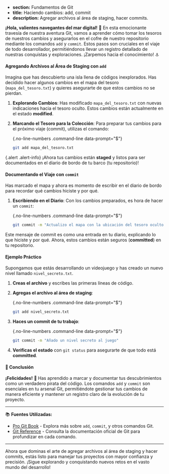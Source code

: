* **section:** Fundamentos de Git
* **title:** Haciendo cambios: add, commit
* **description:** Agregar archivos al área de staging, hacer commits.

**¡Hola, valientes navegantes del mar digital!** 🌊 En esta emocionante travesía de nuestra aventura Git, vamos a aprender cómo tomar los tesoros de nuestros cambios y asegurarlos en el cofre de nuestro repositorio mediante los comandos `add` y `commit`. Estos pasos son cruciales en el viaje de todo desarrollador, permitiéndonos llevar un registro detallado de nuestras conquistas y exploraciones. ¡Zarpemos hacia el conocimiento! ⚓

#### Agregando Archivos al Área de Staging con `add`

Imagina que has descubierto una isla llena de códigos inexplorados. Has decidido hacer algunos cambios en el mapa del tesoro (`mapa_del_tesoro.txt`) y quieres asegurarte de que estos cambios no se pierdan.

1. **Explorando Cambios**: Has modificado `mapa_del_tesoro.txt` con nuevas indicaciones hacia el tesoro oculto. Estos cambios están actualmente en el estado **modified**.

2. **Marcando el Tesoro para la Colección**:
Para preparar tus cambios para el próximo viaje (commit), utilizas el comando:

   {.no-line-numbers .command-line data-prompt="$"}
   ```bash
   git add mapa_del_tesoro.txt
   ```

{.alert .alert-info}
¡Ahora tus cambios están **staged** y listos para ser documentados en el diario de bordo de tu barco (tu repositorio)!

#### Documentando el Viaje con `commit`

Has marcado el mapa y ahora es momento de escribir en el diario de bordo para recordar qué cambios hiciste y por qué.

1. **Escribiendo en el Diario**:
Con los cambios preparados, es hora de hacer un `commit`:

   {.no-line-numbers .command-line data-prompt="$"}
   ```bash
   git commit -m "Actualizo el mapa con la ubicación del tesoro oculto"
   ```

Este mensaje de commit es como una entrada en tu diario, explicando lo que hiciste y por qué. Ahora, estos cambios están seguros (**committed**) en tu repositorio.

#### Ejemplo Práctico

Supongamos que estás desarrollando un videojuego y has creado un nuevo nivel llamado `nivel_secreto.txt`.

1. **Creas el archivo** y escribes las primeras líneas de código.
2. **Agregas el archivo al área de staging**:

   {.no-line-numbers .command-line data-prompt="$"}
   ```bash
   git add nivel_secreto.txt
   ```

3. **Haces un commit de tu trabajo**:

   {.no-line-numbers .command-line data-prompt="$"}
   ```bash
   git commit -m "Añado un nivel secreto al juego"
   ```

4. **Verificas el estado** con `git status` para asegurarte de que todo está **committed**.

#### 🤔 Conclusión

**¡Felicidades!** 🎉 Has aprendido a marcar y documentar tus descubrimientos como un verdadero pirata del código. Los comandos `add` y `commit` son esenciales en tu arsenal Git, permitiéndote gestionar tus cambios de manera eficiente y mantener un registro claro de la evolución de tu proyecto.

---

📚 **Fuentes Utilizadas:**

- [Pro Git Book](https://git-scm.com/book/en/v2) - Explora más sobre `add`, `commit`, y otros comandos Git.
- [Git Reference](https://git-scm.com/docs) - Consulta la documentación oficial de Git para profundizar en cada comando.

---

Ahora que dominas el arte de agregar archivos al área de staging y hacer commits, estás listo para manejar tus proyectos con mayor confianza y precisión. ¡Sigue explorando y conquistando nuevos retos en el vasto mundo del desarrollo!
